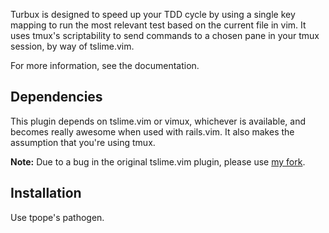 Turbux is designed to speed up your TDD cycle by using a single key
mapping to run the most relevant test based on the current file in vim.
It uses tmux's scriptability to send commands to a chosen pane in your
tmux session, by way of tslime.vim.

For more information, see the documentation.


Dependencies
------------

This plugin depends on tslime.vim or vimux, whichever is available,
and becomes really awesome when used with rails.vim. It also makes the
assumption that you're using tmux.

**Note:** Due to a bug in the original tslime.vim plugin, please use 
[my fork](https://github.com/jgdavey/tslime.vim).


Installation
------------

Use tpope's pathogen.
